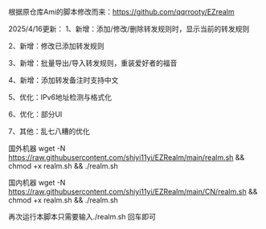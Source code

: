 根据原仓库Ami的脚本修改而来：https://github.com/qqrrooty/EZrealm

2025/4/16更新：
1、新增：添加/修改/删除转发规则时，显示当前的转发规则

2、新增：修改已添加转发规则

3、新增：批量导出/导入转发规则，重装爱好者的福音

4、新增：添加转发备注时支持中文

5、优化：IPv6地址检测与格式化

6、优化：部分UI

7、其他：乱七八糟的优化


国外机器
wget -N https://raw.githubusercontent.com/shiyi11yi/EZRealm/main/realm.sh && chmod +x realm.sh && ./realm.sh

国内机器
wget -N https://raw.githubusercontent.com/shiyi11yi/EZRealm/main/CN/realm.sh && chmod +x realm.sh && ./realm.sh

再次运行本脚本只需要输入./realm.sh 回车即可
